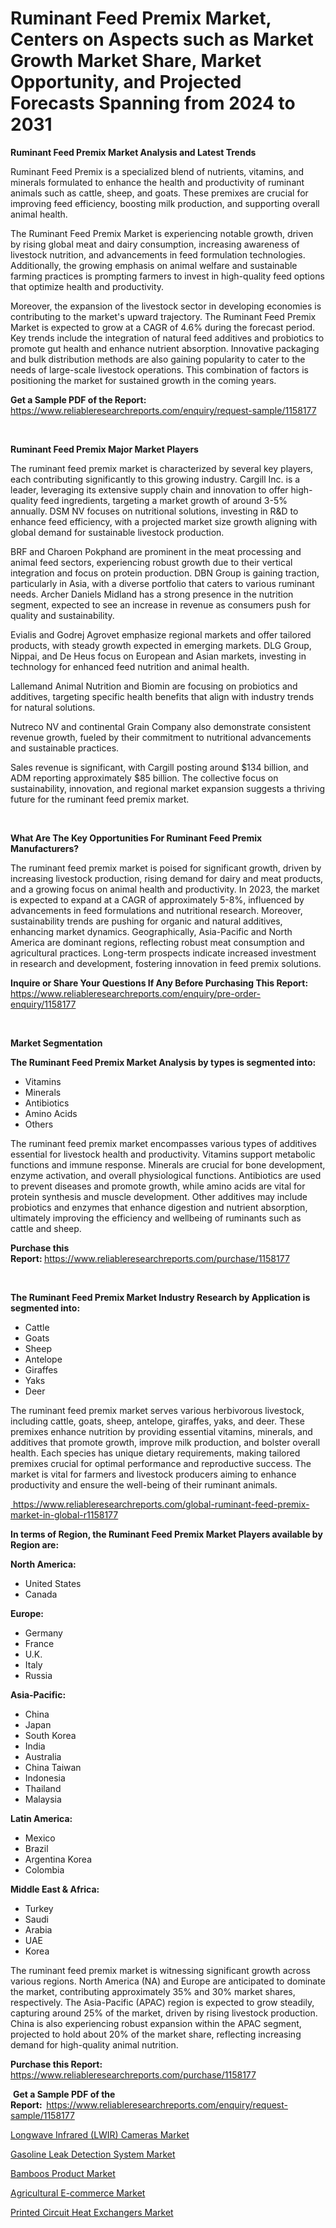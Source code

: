<p><h1>Ruminant Feed Premix Market, Centers on Aspects such as Market Growth Market Share, Market Opportunity, and Projected Forecasts Spanning from 2024 to 2031</h1></p><p><strong>Ruminant Feed Premix Market Analysis and Latest Trends</strong></p>
<p><p>Ruminant Feed Premix is a specialized blend of nutrients, vitamins, and minerals formulated to enhance the health and productivity of ruminant animals such as cattle, sheep, and goats. These premixes are crucial for improving feed efficiency, boosting milk production, and supporting overall animal health. </p><p>The Ruminant Feed Premix Market is experiencing notable growth, driven by rising global meat and dairy consumption, increasing awareness of livestock nutrition, and advancements in feed formulation technologies. Additionally, the growing emphasis on animal welfare and sustainable farming practices is prompting farmers to invest in high-quality feed options that optimize health and productivity. </p><p>Moreover, the expansion of the livestock sector in developing economies is contributing to the market's upward trajectory. The Ruminant Feed Premix Market is expected to grow at a CAGR of 4.6% during the forecast period. Key trends include the integration of natural feed additives and probiotics to promote gut health and enhance nutrient absorption. Innovative packaging and bulk distribution methods are also gaining popularity to cater to the needs of large-scale livestock operations. This combination of factors is positioning the market for sustained growth in the coming years.</p></p>
<p><strong>Get a Sample PDF of the Report:&nbsp;</strong> <a href="https://www.reliableresearchreports.com/enquiry/request-sample/1158177?utm_campaign=10&utm_medium=2&utm_source=Github&utm_content=ia&utm_term=01112024&utm_id=ruminant-feed-premix">https://www.reliableresearchreports.com/enquiry/request-sample/1158177</a></p>
<p>&nbsp;</p>
<p><strong>Ruminant Feed Premix Major Market Players</strong></p>
<p><p>The ruminant feed premix market is characterized by several key players, each contributing significantly to this growing industry. Cargill Inc. is a leader, leveraging its extensive supply chain and innovation to offer high-quality feed ingredients, targeting a market growth of around 3-5% annually. DSM NV focuses on nutritional solutions, investing in R&D to enhance feed efficiency, with a projected market size growth aligning with global demand for sustainable livestock production.</p><p>BRF and Charoen Pokphand are prominent in the meat processing and animal feed sectors, experiencing robust growth due to their vertical integration and focus on protein production. DBN Group is gaining traction, particularly in Asia, with a diverse portfolio that caters to various ruminant needs. Archer Daniels Midland has a strong presence in the nutrition segment, expected to see an increase in revenue as consumers push for quality and sustainability.</p><p>Evialis and Godrej Agrovet emphasize regional markets and offer tailored products, with steady growth expected in emerging markets. DLG Group, Nippai, and De Heus focus on European and Asian markets, investing in technology for enhanced feed nutrition and animal health.</p><p>Lallemand Animal Nutrition and Biomin are focusing on probiotics and additives, targeting specific health benefits that align with industry trends for natural solutions.</p><p>Nutreco NV and continental Grain Company also demonstrate consistent revenue growth, fueled by their commitment to nutritional advancements and sustainable practices.</p><p>Sales revenue is significant, with Cargill posting around $134 billion, and ADM reporting approximately $85 billion. The collective focus on sustainability, innovation, and regional market expansion suggests a thriving future for the ruminant feed premix market.</p></p>
<p>&nbsp;</p>
<p><strong>What Are The Key Opportunities For Ruminant Feed Premix Manufacturers?</strong></p>
<p><p>The ruminant feed premix market is poised for significant growth, driven by increasing livestock production, rising demand for dairy and meat products, and a growing focus on animal health and productivity. In 2023, the market is expected to expand at a CAGR of approximately 5-8%, influenced by advancements in feed formulations and nutritional research. Moreover, sustainability trends are pushing for organic and natural additives, enhancing market dynamics. Geographically, Asia-Pacific and North America are dominant regions, reflecting robust meat consumption and agricultural practices. Long-term prospects indicate increased investment in research and development, fostering innovation in feed premix solutions.</p></p>
<p><strong>Inquire or Share Your Questions If Any Before Purchasing This Report:</strong> <a href="https://www.reliableresearchreports.com/enquiry/pre-order-enquiry/1158177?utm_campaign=10&utm_medium=2&utm_source=Github&utm_content=ia&utm_term=01112024&utm_id=ruminant-feed-premix">https://www.reliableresearchreports.com/enquiry/pre-order-enquiry/1158177</a></p>
<p>&nbsp;</p>
<p><strong>Market Segmentation</strong></p>
<p><strong>The Ruminant Feed Premix Market Analysis by types is segmented into:</strong></p>
<p><ul><li>Vitamins</li><li>Minerals</li><li>Antibiotics</li><li>Amino Acids</li><li>Others</li></ul></p>
<p><p>The ruminant feed premix market encompasses various types of additives essential for livestock health and productivity. Vitamins support metabolic functions and immune response. Minerals are crucial for bone development, enzyme activation, and overall physiological functions. Antibiotics are used to prevent diseases and promote growth, while amino acids are vital for protein synthesis and muscle development. Other additives may include probiotics and enzymes that enhance digestion and nutrient absorption, ultimately improving the efficiency and wellbeing of ruminants such as cattle and sheep.</p></p>
<p><strong>Purchase this Report:&nbsp;</strong><a href="https://www.reliableresearchreports.com/purchase/1158177?utm_campaign=10&utm_medium=2&utm_source=Github&utm_content=ia&utm_term=01112024&utm_id=ruminant-feed-premix">https://www.reliableresearchreports.com/purchase/1158177</a></p>
<p>&nbsp;</p>
<p><strong>The Ruminant Feed Premix Market Industry Research by Application is segmented into:</strong></p>
<p><ul><li>Cattle</li><li>Goats</li><li>Sheep</li><li>Antelope</li><li>Giraffes</li><li>Yaks</li><li>Deer</li></ul></p>
<p><p>The ruminant feed premix market serves various herbivorous livestock, including cattle, goats, sheep, antelope, giraffes, yaks, and deer. These premixes enhance nutrition by providing essential vitamins, minerals, and additives that promote growth, improve milk production, and bolster overall health. Each species has unique dietary requirements, making tailored premixes crucial for optimal performance and reproductive success. The market is vital for farmers and livestock producers aiming to enhance productivity and ensure the well-being of their ruminant animals.</p></p>
<p><a href="https://www.reliableresearchreports.com/global-ruminant-feed-premix-market-in-global-r1158177?utm_campaign=10&utm_medium=2&utm_source=Github&utm_content=ia&utm_term=01112024&utm_id=ruminant-feed-premix">&nbsp;https://www.reliableresearchreports.com/global-ruminant-feed-premix-market-in-global-r1158177</a></p>
<p><strong>In terms of Region, the Ruminant Feed Premix Market Players available by Region are:</strong></p>
<p>
    <p> <strong> North America: </strong>
        <ul>
            <li>United States</li>
            <li>Canada</li>
        </ul>
        </p> 
    <p> <strong> Europe: </strong>
        <ul>
            <li>Germany</li>
            <li>France</li>
            <li>U.K.</li>
            <li>Italy</li>
            <li>Russia</li>
        </ul>
        </p> 
    <p> <strong> Asia-Pacific: </strong>
        <ul>
            <li>China</li>
            <li>Japan</li>
            <li>South Korea</li>
            <li>India</li>
            <li>Australia</li>
            <li>China Taiwan</li>
            <li>Indonesia</li>
            <li>Thailand</li>
            <li>Malaysia</li>
        </ul>
        </p> 
    <p> <strong> Latin America: </strong>
        <ul>
            <li>Mexico</li>
            <li>Brazil</li>
            <li>Argentina Korea</li>
            <li>Colombia</li>
        </ul>
        </p> 
    <p> <strong> Middle East & Africa: </strong>
        <ul>
            <li>Turkey</li>
            <li>Saudi</li>
            <li>Arabia</li>
            <li>UAE</li>
            <li>Korea</li>
        </ul>
    </p>
    </p>
<p><p>The ruminant feed premix market is witnessing significant growth across various regions. North America (NA) and Europe are anticipated to dominate the market, contributing approximately 35% and 30% market shares, respectively. The Asia-Pacific (APAC) region is expected to grow steadily, capturing around 25% of the market, driven by rising livestock production. China is also experiencing robust expansion within the APAC segment, projected to hold about 20% of the market share, reflecting increasing demand for high-quality animal nutrition.</p></p>
<p><strong>Purchase this Report: </strong><a href="https://www.reliableresearchreports.com/purchase/1158177?utm_campaign=10&utm_medium=2&utm_source=Github&utm_content=ia&utm_term=01112024&utm_id=ruminant-feed-premix">https://www.reliableresearchreports.com/purchase/1158177</a></p>
<p>&nbsp;<strong>Get a Sample PDF of the Report:&nbsp;&nbsp;</strong><a href="https://www.reliableresearchreports.com/enquiry/request-sample/1158177?utm_campaign=10&utm_medium=2&utm_source=Github&utm_content=ia&utm_term=01112024&utm_id=ruminant-feed-premix">https://www.reliableresearchreports.com/enquiry/request-sample/1158177</a></p>
<p><strong></strong></p>
<p><p><a href="https://issuu.com/reportprime-2/docs/longwave-infrared-lwir-cameras-mark_3a33f16e8709df?utm_campaign=10&utm_medium=2&utm_source=Github&utm_content=ia&utm_term=01112024&utm_id=ruminant-feed-premix">Longwave Infrared (LWIR) Cameras Market</a></p><p><a href="https://issuu.com/reportprime-2/docs/gasoline-leak-detection-system-mark_7b962005449d72?utm_campaign=10&utm_medium=2&utm_source=Github&utm_content=ia&utm_term=01112024&utm_id=ruminant-feed-premix">Gasoline Leak Detection System Market</a></p><p><a href="https://github.com/kimhelmer83/Market-Research-Report-List-1/blob/main/bamboos-product-market.md?utm_campaign=10&utm_medium=2&utm_source=Github&utm_content=ia&utm_term=01112024&utm_id=ruminant-feed-premix">Bamboos Product Market</a></p><p><a href="https://github.com/JubayerMia832/Market-Research-Report-List-1/blob/main/agricultural-e-commerce-market.md?utm_campaign=10&utm_medium=2&utm_source=Github&utm_content=ia&utm_term=01112024&utm_id=ruminant-feed-premix">Agricultural E-commerce Market</a></p><p><a href="https://www.linkedin.com/pulse/printed-circuit-heat-exchangers-market-regional-outlook-competition-wrpbe?utm_campaign=10&utm_medium=2&utm_source=Github&utm_content=ia&utm_term=01112024&utm_id=ruminant-feed-premix">Printed Circuit Heat Exchangers Market</a></p></p>